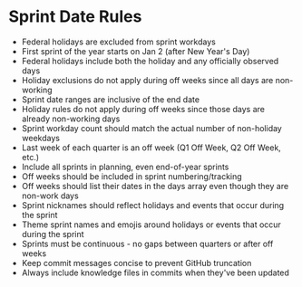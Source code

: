 # Sprint Date Rules

- Federal holidays are excluded from sprint workdays
- First sprint of the year starts on Jan 2 (after New Year's Day)
- Federal holidays include both the holiday and any officially observed days
- Holiday exclusions do not apply during off weeks since all days are non-working
- Sprint date ranges are inclusive of the end date
- Holiday rules do not apply during off weeks since those days are already non-working days
- Sprint workday count should match the actual number of non-holiday weekdays
- Last week of each quarter is an off week (Q1 Off Week, Q2 Off Week, etc.)
- Include all sprints in planning, even end-of-year sprints
- Off weeks should be included in sprint numbering/tracking
- Off weeks should list their dates in the days array even though they are non-work days
- Sprint nicknames should reflect holidays and events that occur during the sprint
- Theme sprint names and emojis around holidays or events that occur during the sprint
- Sprints must be continuous - no gaps between quarters or after off weeks
- Keep commit messages concise to prevent GitHub truncation
- Always include knowledge files in commits when they've been updated

